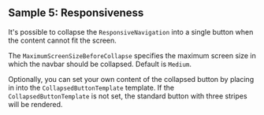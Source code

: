 ## Sample 5: Responsiveness

It's possible to collapse the `ResponsiveNavigation` into a single button when the content cannot fit the screen. 

The `MaximumScreenSizeBeforeCollapse` specifies the maximum screen size in which the navbar should be collapsed. Default is `Medium`.

Optionally, you can set your own content of the collapsed button by placing in into the `CollapsedButtonTemplate` template. 
If the `CollapsedButtonTemplate` is not set, the standard button with three stripes will be rendered.